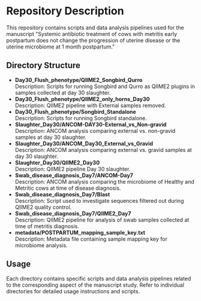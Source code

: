 
</head>
<body>

<h1>Repository Description</h1>

<p>This repository contains scripts and data analysis pipelines used for the manuscript "Systemic antibiotic treatment of cows with metritis early postpartum does not change the progression of uterine disease or the uterine microbiome at 1 month postpartum."</p>

<h2>Directory Structure</h2>

<ul>
    <li>
        <strong>Day30_Flush_phenotype/QIIME2_Songbird_Qurro</strong><br>
        Description: Scripts for running Songbird and Qurro as QIIME2 plugins in samples collected at day 30 slaughter.
    </li>
    <li>
        <strong>Day30_Flush_phenotype/QIIME2_only_horns_Day30</strong><br>
        Description: QIIME2 pipeline with External samples removed.
    </li>
    <li>
        <strong>Day30_Flush_phenotype/Songbird_Standalone</strong><br>
        Description: Scripts for running Songbird standalone.
    </li>
    <li>
        <strong>Slaughter_Day30/ANCOM-DAY30-External_vs_Non-gravid</strong><br>
        Description: ANCOM analysis comparing external vs. non-gravid samples at day 30 slaughter.
    </li>
    <li>
        <strong>Slaughter_Day30/ANCOM_Day30_External_vs_Gravid</strong><br>
        Description: ANCOM analysis comparing external vs. gravid samples at day 30 slaughter.
    </li>
    <li>
        <strong>Slaughter_Day30/QIIME2_Day30</strong><br>
        Description: QIIME2 pipeline Day 30 slaughter.
    </li>
    <li>
        <strong>Swab_disease_diagnosis_Day7/ANCOM-Day7</strong><br>
        Description: ANCOM analysis comparing the microbiome of Healthy and Metritic cows at time of disease diagnosis.
    </li>
    <li>
        <strong>Swab_disease_diagnosis_Day7/Blast</strong><br>
        Description: Script used to investigate sequences filtered out during QIIME2 quality control.
    </li>
    <li>
        <strong>Swab_disease_diagnosis_Day7/QIIME2_Day7</strong><br>
        Description: QIIME2 pipeline for analysis of swab samples collected at time of metritis diagnosis.
    </li>
    <li>
        <strong>metadata/POSTPARTUM_mapping_sample_key.txt</strong><br>
        Description: Metadata file containing sample mapping key for microbiome analysis.
    </li>
</ul>

<h2>Usage</h2>

<p>Each directory contains specific scripts and data analysis pipelines related to the corresponding aspect of the manuscript study. Refer to individual directories for detailed usage instructions and scripts.</p>

</body>
</html>

